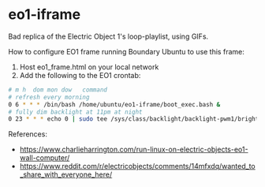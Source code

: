 # eo1-iframe
Bad replica of the Electric Object 1's loop-playlist, using GIFs.

How to configure EO1 frame running Boundary Ubuntu to use this frame:
1. Host eo1_frame.html on your local network
2. Add the following to the EO1 crontab:
```bash
# m h  dom mon dow   command
# refresh every morning
0 6 * * * /bin/bash /home/ubuntu/eo1-iframe/boot_exec.bash &
# fully dim backlight at 11pm at night
0 23 * * * echo 0 | sudo tee /sys/class/backlight/backlight-pwm1/brightness
```

References:
- https://www.charlieharrington.com/run-linux-on-electric-objects-eo1-wall-computer/
- https://www.reddit.com/r/electricobjects/comments/14mfxdq/wanted_to_share_with_everyone_here/